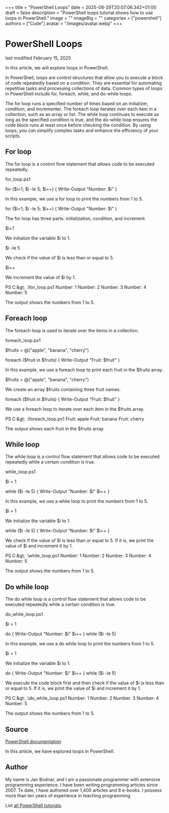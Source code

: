 +++
title = "PowerShell Loops"
date = 2025-08-29T20:07:06.342+01:00
draft = false
description = "PowerShell loops tutorial shows how to use loops in PowerShell."
image = ""
imageBig = ""
categories = ["powershell"]
authors = ["Cude"]
avatar = "/images/avatar.webp"
+++

# PowerShell Loops

last modified February 15, 2025

In this article, we will explore loops in PowerShell.

In PowerShell, loops are control structures that allow you to
execute a block of code repeatedly based on a condition. They are essential for
automating repetitive tasks and processing collections of data. Common types of
loops in PowerShell include for, foreach,
while, and do-while loops. 

The for loop
runs a specified number of times based on an initializer, condition, and
incrementer. The foreach loop iterates over each item in a
collection, such as an array or list. The while loop continues to
execute as long as the specified condition is true, and the
do-while loop ensures the code block runs at least once before
checking the condition. By using loops, you can simplify complex
tasks and enhance the efficiency of your scripts.

## For loop

The for loop is a control flow statement that allows code to be executed repeatedly.

for_loop.ps1
  

for ($i=1; $i -le 5; $i++) {
    Write-Output "Number: $i"
}

In this example, we use a for loop to print the numbers from 1 to 5.

for ($i=1; $i -le 5; $i++) {
    Write-Output "Number: $i"
}

The for loop has three parts: initialization, condition, and increment.

$i=1

We initialize the variable $i to 1.

$i -le 5

We check if the value of $i is less than or equal to 5.

$i++

We increment the value of $i by 1.

PS C:\&gt; .\for_loop.ps1
Number: 1
Number: 2
Number: 3
Number: 4
Number: 5

The output shows the numbers from 1 to 5.

## Foreach loop

The foreach loop is used to iterate over the items in a collection.

foreach_loop.ps1
  

$fruits = @("apple", "banana", "cherry")

foreach ($fruit in $fruits) {
    Write-Output "Fruit: $fruit"
}

In this example, we use a foreach loop to print each fruit in the $fruits array.

$fruits = @("apple", "banana", "cherry")

We create an array $fruits containing three fruit names.

foreach ($fruit in $fruits) {
    Write-Output "Fruit: $fruit"
}

We use a foreach loop to iterate over each item in the $fruits array.

PS C:\&gt; .\foreach_loop.ps1
Fruit: apple
Fruit: banana
Fruit: cherry

The output shows each fruit in the $fruits array.

## While loop

The while loop is a control flow statement that allows code to be executed repeatedly while a certain condition is true.

while_loop.ps1
  

$i = 1

while ($i -le 5) {
    Write-Output "Number: $i"
    $i++
}

In this example, we use a while loop to print the numbers from 1 to 5.

$i = 1

We initialize the variable $i to 1.

while ($i -le 5) {
    Write-Output "Number: $i"
    $i++
}

We check if the value of $i is less than or equal to 5. If it is, we print the value of $i and increment it by 1.

PS C:\&gt; .\while_loop.ps1
Number: 1
Number: 2
Number: 3
Number: 4
Number: 5

The output shows the numbers from 1 to 5.

## Do while loop

The do while loop is a control flow statement that allows code to be executed repeatedly while a certain condition is true.

do_while_loop.ps1
  

$i = 1

do {
    Write-Output "Number: $i"
    $i++
} while ($i -le 5)

In this example, we use a do while loop to print the numbers from 1 to 5.

$i = 1

We initialize the variable $i to 1.

do {
    Write-Output "Number: $i"
    $i++
} while ($i -le 5)

We execute the code block first and then check if the value of $i is less than or equal to 5. If it is, we print the value of $i and increment it by 1.

PS C:\&gt; .\do_while_loop.ps1
Number: 1
Number: 2
Number: 3
Number: 4
Number: 5

The output shows the numbers from 1 to 5.

## Source

[PowerShell documentation](https://docs.microsoft.com/en-us/powershell/)

In this article, we have explored loops in PowerShell.

## Author

My name is Jan Bodnar, and I am a passionate programmer with extensive
programming experience. I have been writing programming articles since 2007.
To date, I have authored over 1,400 articles and 8 e-books. I possess more
than ten years of experience in teaching programming.

List [all PowerShell tutorials](/powershell/).